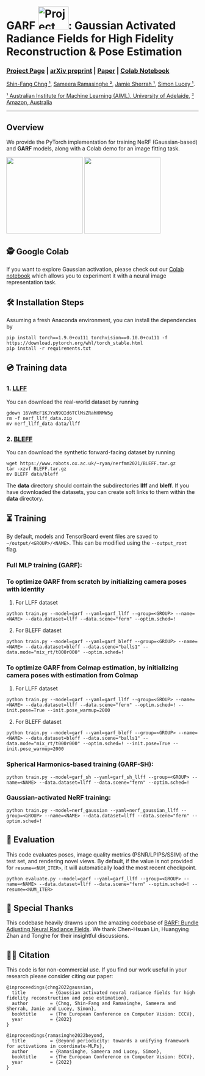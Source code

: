 # GARF <img src="garfield.png" alt="Project Logo" width="80" height="60">: Gaussian Activated Radiance Fields for High Fidelity Reconstruction \& Pose Estimation

### [Project Page](https://sfchng.github.io/garf/) | [arXiv preprint](https://arxiv.org/abs/2204.05735) | [Paper](https://www.ecva.net/papers/eccv_2022/papers_ECCV/papers/136930259.pdf) | [Colab Notebook](https://colab.research.google.com/drive/1OFOXP02KeG7ovVaCnRg80fMvV8ZyOKY-?usp=share_link)

[Shin-Fang Chng ¹](https://sfchng.github.io), 
[Sameera Ramasinghe ²](https://lk.linkedin.com/in/sameeraramasinghe?original_referer=https%3A%2F%2Fwww.google.com%2F), 
[Jamie Sherrah  ¹](https://au.linkedin.com/in/jsherrah?original_referer=https%3A%2F%2Fwww.google.com%2F), 
[Simon Lucey    ¹](https://www.ri.cmu.edu/ri-people/simon-lucey/).

[¹  Australian Institute for Machine Learning (AIML), University of Adelaide](https://www.adelaide.edu.au/aiml/), 
[²  Amazon, Australia]() 

--------------------------------------
## Overview 
We provide the PyTorch implementation for training NeRF (Gaussian-based) and **GARF** models, along with a Colab demo for an image fitting task.
<p >
  <img src="misc/example_llff.gif"  width="200" />
  <img src="misc/example_bleff.gif"  width="200" />
</p>


## 🕵️ Google Colab ##
If you want to explore Gaussian activation, please check out our [Colab notebook](https://colab.research.google.com/drive/1OFOXP02KeG7ovVaCnRg80fMvV8ZyOKY-?usp=share_link) which allows you to experiment it with a neural image representation task.



## 🛠️ Installation Steps
Assuming a fresh Anaconda environment, you can install the dependencies by
```shell
pip install torch==1.9.0+cu111 torchvision==0.10.0+cu111 -f https://download.pytorch.org/whl/torch_stable.html
pip install -r requirements.txt
```


## 💿 Training data
### 1. [**LLFF**](https://drive.google.com/drive/folders/128yBriW1IG_3NJ5Rp7APSTZsJqdJdfc1)
You can download the real-world dataset by running 
```shell
gdown 16VnMcF1KJYxN9QId6TClMsZRahHNMW5g
rm -f nerf_llff_data.zip
mv nerf_llff_data data/llff
```

### 2. [**BLEFF**](https://github.com/ActiveVisionLab/nerfmm#Get-Data)
You can download the synthetic forward-facing dataset by running 
```shell
wget https://www.robots.ox.ac.uk/~ryan/nerfmm2021/BLEFF.tar.gz
tar -xzvf BLEFF.tar.gz
mv BLEFF data/bleff
```
The **data** directory should contain the subdirectories **llff** and **bleff**. If you have downloaded the datasets, you can create soft links to them within the **data** directory.



## ⏳ Training 

By default, models and TensorBoard event files are saved to `~/output/<GROUP>/<NAME>`. This can be modified using the `--output_root` flag.

### **Full MLP training (GARF)**:
### To optimize GARF from scratch by initializing **camera poses with identity**
1. For LLFF dataset
```
python train.py --model=garf --yaml=garf_llff --group=<GROUP> --name=<NAME> --data.dataset=llff --data.scene="fern" --optim.sched=!
```
2. For BLEFF dataset
```
python train.py --model=garf --yaml=garf_bleff --group=<GROUP> --name=<NAME> --data.dataset=bleff --data.scene="balls1" --data.mode="mix_rt/t000r000" --optim.sched=!
```


### To optimize GARF from Colmap estimation, by initializing **camera poses with estimation from Colmap**
1. For LLFF dataset
```
python train.py --model=garf --yaml=garf_llff --group=<GROUP> --name=<NAME> --data.dataset=llff --data.scene="fern" --optim.sched=! --init.pose=True --init.pose_warmup=2000
```
2. For BLEFF dataset
```
python train.py --model=garf --yaml=garf_bleff --group=<GROUP> --name=<NAME> --data.dataset=bleff --data.scene="balls1" --data.mode="mix_rt/t000r000" --optim.sched=! --init.pose=True --init.pose_warmup=2000
```


### **Spherical Harmonics-based training (GARF-SH)**:

```
python train.py --model=garf_sh --yaml=garf_sh_llff --group=<GROUP> --name=<NAME> --data.dataset=llff --data.scene="fern" --optim.sched=!
```

### **Gaussian-activated NeRF training**:
```
python train.py --model=nerf_gaussian --yaml=nerf_gaussian_llff --group=<GROUP> --name=<NAME> --data.dataset=llff --data.scene="fern" --optim.sched=!
```

## 🔎 Evaluation 

This code evaluates poses, image quality metrics (PSNR/LPIPS/SSIM) of the test set, and rendering novel views. By default, if the value is not provided for ``resume=<NUM_ITER>``, it will automatically load the most recent checkpoint.

```
python evaluate.py --model=garf --yaml=garf_llff --group=<GROUP> --name=<NAME> --data.dataset=llff --data.scene="fern" --optim.sched=! --resume=<NUM_ITER>
```


## 🙇 Special Thanks

This codebase heavily drawns upon the amazing codebase of [BARF: Bundle Adjusting Neural Radiance Fields](https://github.com/chenhsuanlin/bundle-adjusting-NeRF). We thank Chen-Hsuan Lin, Huangying Zhan and Tonghe for their insightful discussions. 


## 👩‍💻 Citation
This code is for non-commercial use.
If you find our work useful in your research please consider citing our paper:
```
@inproceedings{chng2022gaussian,
  title         = {Gaussian activated neural radiance fields for high fidelity reconstruction and pose estimation},
  author        = {Chng, Shin-Fang and Ramasinghe, Sameera and Sherrah, Jamie and Lucey, Simon},
  booktitle     = {The European Conference on Computer Vision: ECCV},
  year          = {2022}
}

@inproceedings{ramasinghe2022beyond,
  title         = {Beyond periodicity: towards a unifying framework for activations in coordinate-MLPs},
  author        = {Ramasinghe, Sameera and Lucey, Simon},
  booktitle     = {The European Conference on Computer Vision: ECCV},
  year          = {2022}
}

```

